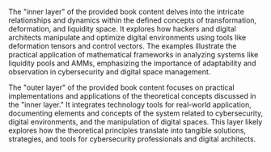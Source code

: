 The "inner layer" of the provided book content delves into the intricate relationships and dynamics within the defined concepts of transformation, deformation, and liquidity space. It explores how hackers and digital architects manipulate and optimize digital environments using tools like deformation tensors and control vectors. The examples illustrate the practical application of mathematical frameworks in analyzing systems like liquidity pools and AMMs, emphasizing the importance of adaptability and observation in cybersecurity and digital space management.

The "outer layer" of the provided book content focuses on practical implementations and applications of the theoretical concepts discussed in the "inner layer." It integrates technology tools for real-world application, documenting elements and concepts of the system related to cybersecurity, digital environments, and the manipulation of digital spaces. This layer likely explores how the theoretical principles translate into tangible solutions, strategies, and tools for cybersecurity professionals and digital architects.